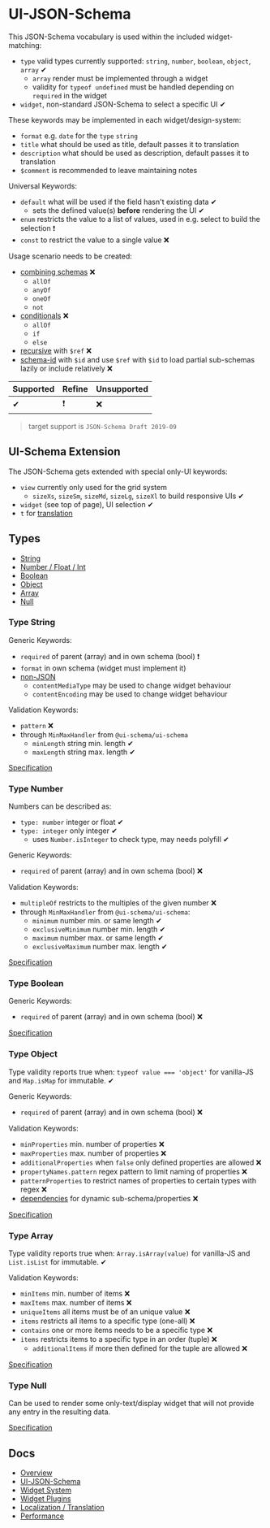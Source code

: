 # UI-JSON-Schema

This JSON-Schema vocabulary is used within the included widget-matching:
 
- `type` valid types currently supported: `string`, `number`, `boolean`, `object`, `array` ✔
    - `array` render must be implemented through a widget
    - validity for `typeof undefined` must be handled depending on `required` in the widget
- `widget`, non-standard JSON-Schema to select a specific UI ✔

These keywords may be implemented in each widget/design-system:

- `format` e.g. `date` for the `type` `string`
- `title` what should be used as title, default passes it to translation
- `description` what should be used as description, default passes it to translation
- `$comment` is recommended to leave maintaining notes

Universal Keywords:

- `default` what will be used if the field hasn't existing data ✔
    - sets the defined value(s) **before** rendering the UI ✔
- `enum` restricts the value to a list of values, used in e.g. select to build the selection ❗
- `const` to restrict the value to a single value ❌ 

Usage scenario needs to be created:

- [combining schemas](https://json-schema.org/understanding-json-schema/reference/combining.html) ❌
    - `allOf`
    - `anyOf`
    - `oneOf`
    - `not`
- [conditionals](https://json-schema.org/understanding-json-schema/reference/conditionals.html) ❌
    - `allOf`
    - `if`
    - `else`
- [recursive](https://json-schema.org/understanding-json-schema/structuring.html#recursion) with `$ref` ❌
- [schema-id](https://json-schema.org/understanding-json-schema/structuring.html#the-id-property) with `$id` and use `$ref` with `$id` to load partial sub-schemas lazily or include relatively ❌
    
| Supported | Refine | Unsupported |
| :----     | :----  | :----       |
| ✔         | ❗      | ❌          |
    
>
> target support is `JSON-Schema Draft 2019-09`
>
    
## UI-Schema Extension

The JSON-Schema gets extended with special only-UI keywords:

- `view` currently only used for the grid system
    - `sizeXs`, `sizeSm`, `sizeMd`, `sizeLg`, `sizeXl` to build responsive UIs ✔
- `widget` (see top of page), UI selection ✔
- `t` for [translation](./Localization.md#Translation)

## Types

- [String](#type-string)
- [Number / Float / Int](#type-number)
- [Boolean](#type-boolean)
- [Object](#type-object)
- [Array](#type-array)
- [Null](#type-null)

### Type String

Generic Keywords:

- `required` of parent (array) and in own schema (bool) ❗
- `format` in own schema (widget must implement it)
- [non-JSON](https://json-schema.org/understanding-json-schema/reference/non_json_data.html)
    - `contentMediaType` may be used to change widget behaviour
    - `contentEncoding` may be used to change widget behaviour

Validation Keywords:

- `pattern` ❌
- through `MinMaxHandler` from `@ui-schema/ui-schema`
    - `minLength` string min. length ✔
    - `maxLength` string max. length ✔

[Specification](https://json-schema.org/understanding-json-schema/reference/string.html)

### Type Number

Numbers can be described as:

- `type: number` integer or float ✔
- `type: integer` only integer ✔
    - uses `Number.isInteger` to check type, may needs polyfill ✔

Generic Keywords:

- `required` of parent (array) and in own schema (bool) ❌

Validation Keywords:

- `multipleOf` restricts to the multiples of the given number ❌
- through `MinMaxHandler` from `@ui-schema/ui-schema`:
    - `minimum` number min. or same length ✔
    - `exclusiveMinimum` number min. length ✔
    - `maximum` number max. or same length ✔
    - `exclusiveMaximum` number max. length ✔

[Specification](https://json-schema.org/understanding-json-schema/reference/numeric.html)

### Type Boolean

Generic Keywords:

- `required` of parent (array) and in own schema (bool) ❌

[Specification](https://json-schema.org/understanding-json-schema/reference/boolean.html)

### Type Object

Type validity reports true when: `typeof value === 'object'` for vanilla-JS and `Map.isMap` for immutable. ✔

Generic Keywords:

- `required` of parent (array) and in own schema (bool) ❌

Validation Keywords:

- `minProperties` min. number of properties ❌
- `maxProperties` max. number of properties ❌
- `additionalProperties` when `false` only defined properties are allowed ❌
- `propertyNames.pattern` regex pattern to limit naming of properties ❌
- `patternProperties` to restrict names of properties to certain types with regex ❌ 
- [dependencies](https://json-schema.org/understanding-json-schema/reference/object.html#dependencies) for dynamic sub-schema/properties ❌

[Specification](https://json-schema.org/understanding-json-schema/reference/object.html)

### Type Array

Type validity reports true when: `Array.isArray(value)` for vanilla-JS and `List.isList` for immutable. ✔

Validation Keywords:

- `minItems` min. number of items ❌
- `maxItems` max. number of items ❌
- `uniqueItems` all items must be of an unique value ❌
- `items` restricts all items to a specific type (one-all) ❌
- `contains` one or more items needs to be a specific type ❌
- `items` restricts items to a specific type in an order (tuple) ❌
    - `additionalItems` if more then defined for the tuple are allowed ❌

[Specification](https://json-schema.org/understanding-json-schema/reference/array.html)

### Type Null

Can be used to render some only-text/display widget that will not provide any entry in the resulting data.

[Specification](https://json-schema.org/understanding-json-schema/reference/null.html)

## Docs

- [Overview](../../README.md)
- [UI-JSON-Schema](./Schema.md)
- [Widget System](./Widgets.md)
- [Widget Plugins](./WidgetPlugins.md)
- [Localization / Translation](./Localization.md)
- [Performance](./Performance.md)
